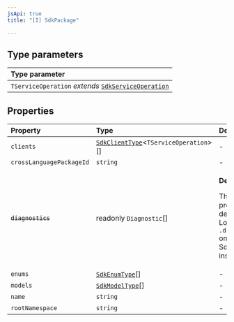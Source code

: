 ```yaml
---
jsApi: true
title: "[I] SdkPackage"

---
```

## Type parameters

| Type parameter |
| :------ |
| `TServiceOperation` *extends* [`SdkServiceOperation`](../type-aliases/SdkServiceOperation.md) |

## Properties

| Property | Type | Description |
| :------ | :------ | :------ |
| `clients` | [`SdkClientType`](SdkClientType.md)<`TServiceOperation`\>[] | - |
| `crossLanguagePackageId` | `string` | - |
| ~~`diagnostics`~~ | readonly `Diagnostic`[] | <p>**Deprecated**</p><p>This property is deprecated. Look at `.diagnostics` on SdkContext instead.</p> |
| `enums` | [`SdkEnumType`](SdkEnumType.md)[] | - |
| `models` | [`SdkModelType`](SdkModelType.md)[] | - |
| `name` | `string` | - |
| `rootNamespace` | `string` | - |
